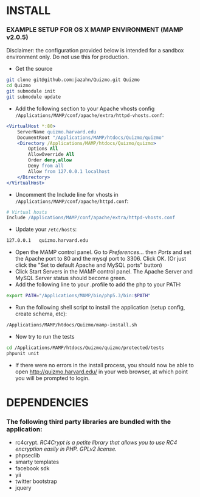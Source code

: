 # INSTALL

### EXAMPLE SETUP FOR OS X MAMP ENVIRONMENT (MAMP v2.0.5)

Disclaimer: the configuration provided below is intended for a sandbox environment only. Do not use this for production.

* Get the source
  
```sh
git clone git@github.com:jazahn/Quizmo.git Quizmo
cd Quizmo
git submodule init
git submodule update
```
   
* Add the following section to your Apache vhosts config <code>/Applications/MAMP/conf/apache/extra/httpd-vhosts.conf</code>:
	 
```apache
<VirtualHost *:80>
	ServerName quizmo.harvard.edu
	DocumentRoot "/Applications/MAMP/htdocs/Quizmo/quizmo"
	<Directory /Applications/MAMP/htdocs/Quizmo/quizmo>
		Options All
		AllowOverride All
		Order deny,allow
		Deny from all
		Allow from 127.0.0.1 localhost
	</Directory>
</VirtualHost>
```
	 
* Uncomment the Include line for vhosts in <code>/Applications/MAMP/conf/apache/httpd.conf</code>:
	 
```apache
# Virtual hosts
Include /Applications/MAMP/conf/apache/extra/httpd-vhosts.conf
```
 
* Update your <code>/etc/hosts</code>:
 
```sh
127.0.0.1	quizmo.harvard.edu
```

* Open the MAMP control panel. Go to _Preferences..._ then _Ports_ and set the Apache port to 80 and the mysql port to 3306. Click OK.  (Or just click the "Set to default Apache and MySQL ports" button)
* Click Start Servers in the MAMP control panel. The Apache Server and MySQL Server status should become green.
* Add the following line to your .profile to add the php to your PATH:

```sh
export PATH="/Applications/MAMP/bin/php5.3/bin:$PATH"
```

* Run the following shell script to install the application (setup config, create schema, etc):

```sh
/Applications/MAMP/htdocs/Quizmo/mamp-install.sh
```

* Now try to run the tests

```sh
cd /Applications/MAMP/htdocs/Quizmo/quizmo/protected/tests
phpunit unit
```

* If there were no errors in the install process, you should now be able to open http://quizmo.harvard.edu/ in your web browser, at which point you will be prompted to login.

# DEPENDENCIES

### The following third party libraries are bundled with the application:

* rc4crypt. _RC4Crypt is a petite library that allows you to use RC4 encryption easily in PHP. GPLv2 license._
* phpseclib
* smarty templates
* facebook sdk
* yii
* twitter bootstrap
* jquery
